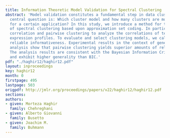 ```yaml
---
title: Information Theoretic Model Validation for Spectral Clustering
abstract: 'Model validation constitutes a fundamental step in data clustering. The
  central question is: Which cluster model and how many clusters are most appropriate
  for a certain application? In this study, we introduce a method for the validation
  of spectral clustering based upon approximation set coding. In particular, we compare
  correlation and pairwise clustering to analyze the correlations of temporal gene
  expression profiles. To evaluate and select clustering models, we calculate their
  reliable informativeness. Experimental results in the context of gene expression
  analysis show that pairwise clustering yields superior amounts of reliable information.
  The analysis results are consistent with the Bayesian Information Criterion (BIC),
  and exhibit higher generality than BIC.'
pdf: "./haghir12/haghir12.pdf"
layout: inproceedings
key: haghir12
month: 0
firstpage: 495
lastpage: 503
origpdf: http://jmlr.org/proceedings/papers/v22/haghir12/haghir12.pdf
sections: 
authors:
- given: Morteza Haghir
  family: Chehreghani
- given: Alberto Giovanni
  family: Busetto
- given: Joachim M.
  family: Buhmann
---
```

